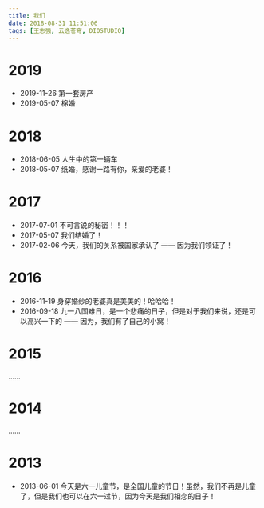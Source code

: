 ```yaml
---
title: 我们
date: 2018-08-31 11:51:06
tags: [王志强, 云逸苍穹, DIOSTUDIO]
---
```


# 2019

- 2019-11-26 第一套房产
- 2019-05-07 棉婚

# 2018

- 2018-06-05 人生中的第一辆车
- 2018-05-07 纸婚，感谢一路有你，亲爱的老婆！

# 2017

- 2017-07-01 不可言说的秘密！！！
- 2017-05-07 我们结婚了！
- 2017-02-06 今天，我们的关系被国家承认了 —— 因为我们领证了！

# 2016

- 2016-11-19 身穿婚纱的老婆真是美美的！哈哈哈！
- 2016-09-18 九一八国难日，是一个悲痛的日子，但是对于我们来说，还是可以高兴一下的 —— 因为，我们有了自己的小窝！

# 2015

……

# 2014

……

# 2013

- 2013-06-01 今天是六一儿童节，是全国儿童的节日！虽然，我们不再是儿童了，但是我们也可以在六一过节，因为今天是我们相恋的日子！